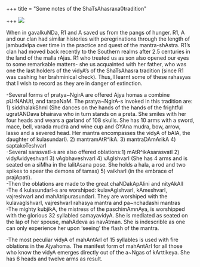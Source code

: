 +++
title = "Some notes of the ShaTsAhasraxa0tradition"

+++
[![](https://i0.wp.com/photos1.blogger.com/blogger/2010/410/320/vAgIshvarI.jpg)](http://photos1.blogger.com/blogger/2010/410/1600/vAgIshvarI.jpg)

When in gavalkuNDa, R1 and A saved us from the pangs of hunger. R1, A
and our clan had similar histories with peregrinations through the
length of jambudvIpa over time in the practice and quest of the
mantra-shAstra. R1’s clan had moved back recently to the Southern realms
after 2.5 centuries in the land of the malla rAjas. R1 who treated us as
son also opened our eyes to some remarkable matters- she us acquainted
with her father, who was one the last holders of the vidyA’s of the
ShaTsAhasra tradition (since R1 was cashing her brahminical check).
Thus, I learnt some of these rahasyas that I wish to record as they are
in danger of extinction.

\-Several forms of pratya\~NgirA are offered Ajya homas a combine
pUrNAhUtI, and tarpaNaM. The pratya\~NgirA-s invoked in this tradition
are: 1) siddhalakShmI (She dances on the hands of the hands of the
frightful ugratANDava bhairava who in turn stands on a preta. She smiles
with her four heads and wears a garland of 108 skulls. She has 10 arms
with a sword, mace, bell, varada mudra and wine cup and GYAna mudra,
bow, arrow, lasso and a severed head. Her mantra encompasses the vidyA
of bAlA, the daughter of kulasundarI). 2) mantramAtR^ikA. 3)
mantraDAmArikA 4) saptakoTeshvarI  
\-Several sarasvatI-s are also offered oblations:1) mAtR^ikAsarasvatI 2)
vidyAvidyeshvarI 3) vAgbhaveshvarI 4) vAgIshvarI (She has 4 arms and is
seated on a siMha in the lalitAsana pose. She holds a hala, a rod and
two spikes to spear the demons of tamas) 5) vaikharI (in the embrace of
prajApati).  
\-Then the oblations are made to the great chaNDakApAlini and
nityAkAlI  
\-The 4 kulasundarI-s are worshiped: kulavAgIshvarI, kAmeshvarI,
vajreshvarI and mahAtripurasundarI. They are worshiped with the
kulavagIshvarI, vajreshvarI rahasya mantra and pa\~nchadashi mantras  
\-The mighty kubjikA, the mistress of the paschimAmnAya, is worshipped
with the glorious 32 syllabled samayavidyA. She is mediated as seated on
the lap of her spouse, mahAdeva as navAtman. She is indescrible as one
can only experience her upon ‘seeing’ the flash of the mantra.

\-The most peculiar vidyA of mahAntArI of 15 syllables is used with fire
oblations in the Ajyahoma. The manifest form of mahAntArI for all those
who know the vidyA emerges directly out of the a\~Ngas of kArttikeya.
She has 6 heads and twelve arms as result.
